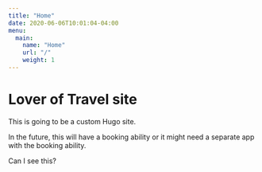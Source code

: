 ```yaml
---
title: "Home"
date: 2020-06-06T10:01:04-04:00
menu:
  main:
    name: "Home"
    url: "/"
    weight: 1
---
```


# Lover of Travel site

This is going to be a custom Hugo site.

In the future, this will have a booking ability or it might need a separate app with the booking ability.

Can I see this?
